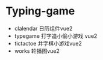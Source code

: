 # Typing-game

- clalendar 日历组件vue2
-  typegame 打字追小偷小游戏 vue2
-  tictactoe 井字棋小游戏vue2
- works 轮播图vue2


